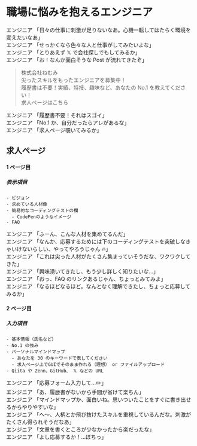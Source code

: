 # 職場に悩みを抱えるエンジニア

エンジニア 「日々の仕事に刺激が足りないなあ。心機一転してはたらく環境を変えたいなあ」  
エンジニア 「せっかくなら色々な人と仕事がしてみたいよな」  
エンジニア 「とりあえず 𝕏 で会社探しでもしてみるか」  
エンジニア 「お！なんか面白そうな Post が流れてきたぞ」  

> 株式会社ねむみ  
> 尖ったスキルをもったエンジニアを募集中！  
> 履歴書は不要！実績、特技、趣味など、あなたの No.1 を教えてください！  
> 求人ページはこちら

エンジニア 「履歴書不要！それはスゴイ」  
エンジニア 「No.1 か、自分だったらアレがあるな」  
エンジニア 「求人ページ覗いてみるか」  

## 求人ページ

#### 1 ページ目

##### 表示項目

```
- ビジョン
- 求めている人材像
- 簡易的なコーディングテストの欄
  - CodePenのようなイメージ
- FAQ
```

エンジニア 「ふーん、こんな人材を集めてるんだ」  
エンジニア 「なんか、応募するためには下のコーディングテストを突破しなきゃいけないらしい、やってやろうじゃん 🔥」  
エンジニア 「これは尖った人材がたくさん集まっていそうだな、ワクワクしてきた」  
エンジニア 「興味湧いてきたし、もう少し詳しく知りたいな...」  
エンジニア 「おっ、FAQ のリンクあるじゃん、ちょっとみてみよ」  
エンジニア 「なるほどなるほど。なんとなく理解できたし、ちょっと応募してみるか」  

#### 2 ページ目

##### 入力項目

```
- 基本情報（氏名など）
- No.1 の強み
- パーソナルマインドマップ
  - あなたを 30 のキーワードで表してください
  - 求人ページ上でGUIでそのまま作れる（理想） or ファイルアップロード
- Qiita や Zenn、GitHub、 𝕏 などの URL
```

エンジニア 「応募フォーム入力して...✏️」  
エンジニア 「あ、履歴書がないから手間が省けて楽ちん」  
エンジニア 「マインドマップか、面白いね。思いついたことをすぐに書き出せるからやりやすいな」  
エンジニア 「へ〜、人柄とか飛び抜けたスキルを重視しているんだな。刺激がたくさん得られそうだなあ」  
エンジニア 「文章を書くところが少なかったから楽だったな」  
エンジニア 「よし応募するか！...ぼちっ」  
